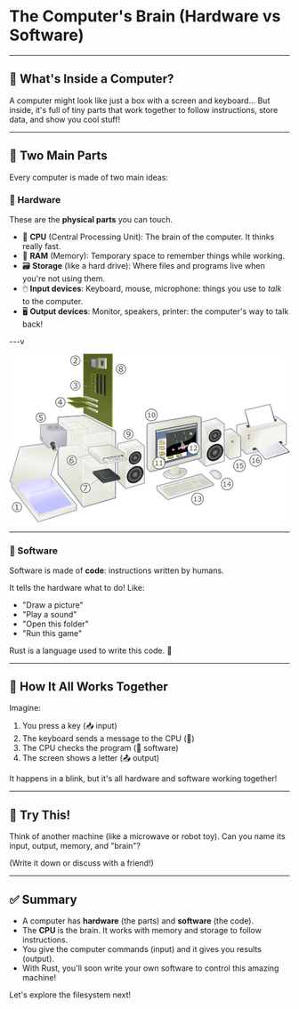 # The Computer's Brain (Hardware vs Software)

---

## 🧠 What's Inside a Computer?

A computer might look like just a box with a screen and keyboard...
But inside, it's full of tiny parts that work together to follow instructions, store data, and show you cool stuff!

---

## 🧱 Two Main Parts

Every computer is made of two main ideas:

### 💾 Hardware

These are the **physical parts** you can touch.

- 🧠 **CPU** (Central Processing Unit): The brain of the computer. It thinks really fast.
- 🧮 **RAM** (Memory): Temporary space to remember things while working.
- 🗃️ **Storage** (like a hard drive): Where files and programs live when you're not using them.
- 🖱️ **Input devices**: Keyboard, mouse, microphone: things you use to *talk* to the computer.
- 🖥️ **Output devices**: Monitor, speakers, printer: the computer's way to talk back!

---v

![Computer components](./img/hardware.png)

---

### 📜 Software

Software is made of **code**: instructions written by humans.

It tells the hardware what to do! Like:

- "Draw a picture"
- "Play a sound"
- "Open this folder"
- "Run this game"

Rust is a language used to write this code. 🦀

---

## 🔁 How It All Works Together

Imagine:

1. You press a key (📥 input)
2. The keyboard sends a message to the CPU (🧠)
3. The CPU checks the program (📜 software)
4. The screen shows a letter (📤 output)

It happens in a blink, but it's all hardware and software working together!

---

## 🧪 Try This!

Think of another machine (like a microwave or robot toy).
Can you name its input, output, memory, and "brain"?

(Write it down or discuss with a friend!)

---

## ✅ Summary

- A computer has **hardware** (the parts) and **software** (the code).
- The **CPU** is the brain. It works with memory and storage to follow instructions.
- You give the computer commands (input) and it gives you results (output).
- With Rust, you'll soon write your own software to control this amazing machine!

Let's explore the filesystem next!
